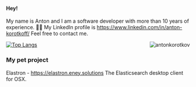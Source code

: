 #### Hey! 

My name is Anton and I am a software developer with more than 10 years of experience. 👨‍💻 My LinkedIn profile is https://www.linkedin.com/in/anton-korotkoff/ Feel free to contact me.

<img align="right" src="https://komarev.com/ghpvc/?username=antonkorotkov&label=Profile%20Views%20&color=ff0000&style=flat-square" alt="antonkorotkov" />

[![Top Langs](https://github-readme-stats.vercel.app/api/top-langs/?username=antonkorotkov&theme=dark&langs_count=10&layout=compact)](https://github.com/antonkorotkov/)

### My pet project

Elastron - https://elastron.eney.solutions
The Elasticsearch desktop client for OSX.

